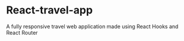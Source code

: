 # React-travel-app
A fully responsive travel web application made using React Hooks and React Router
